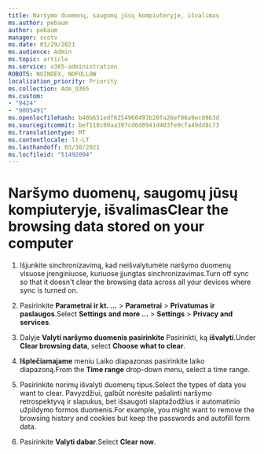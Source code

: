 ```yaml
---
title: Naršymo duomenų, saugomų jūsų kompiuteryje, išvalimas
ms.author: pebaum
author: pebaum
manager: scotv
ms.date: 03/29/2021
ms.audience: Admin
ms.topic: article
ms.service: o365-administration
ROBOTS: NOINDEX, NOFOLLOW
localization_priority: Priority
ms.collection: Adm_O365
ms.custom:
- "9424"
- "9005491"
ms.openlocfilehash: b40b651edf6254960497b20fa26ef06a9ec0963d
ms.sourcegitcommit: bef118c00aa397cd6d8941d403fe9cfa49dd8c73
ms.translationtype: MT
ms.contentlocale: lt-LT
ms.lasthandoff: 03/30/2021
ms.locfileid: "51492094"
---
```

# <a name="clear-the-browsing-data-stored-on-your-computer"></a><span data-ttu-id="bcbc0-102">Naršymo duomenų, saugomų jūsų kompiuteryje, išvalimas</span><span class="sxs-lookup"><span data-stu-id="bcbc0-102">Clear the browsing data stored on your computer</span></span>

1. <span data-ttu-id="bcbc0-103">Išjunkite sinchronizavimą, kad neišvalytumėte naršymo duomenų visuose įrenginiuose, kuriuose įjungtas sinchronizavimas.</span><span class="sxs-lookup"><span data-stu-id="bcbc0-103">Turn off sync so that it doesn't clear the browsing data across all your devices where sync is turned on.</span></span>

1. <span data-ttu-id="bcbc0-104">Pasirinkite **Parametrai ir kt. ...**  >  **Parametrai**  >  **Privatumas ir paslaugos**.</span><span class="sxs-lookup"><span data-stu-id="bcbc0-104">Select **Settings and more ...** > **Settings** > **Privacy and services**.</span></span>

1. <span data-ttu-id="bcbc0-105">Dalyje **Valyti naršymo duomenis pasirinkite** Pasirinkti, ką **išvalyti**.</span><span class="sxs-lookup"><span data-stu-id="bcbc0-105">Under **Clear browsing data**, select **Choose what to clear**.</span></span>

1. <span data-ttu-id="bcbc0-106">**Išplečiamajame** meniu Laiko diapazonas pasirinkite laiko diapazoną.</span><span class="sxs-lookup"><span data-stu-id="bcbc0-106">From the **Time range** drop-down menu, select a time range.</span></span>

1. <span data-ttu-id="bcbc0-107">Pasirinkite norimų išvalyti duomenų tipus.</span><span class="sxs-lookup"><span data-stu-id="bcbc0-107">Select the types of data you want to clear.</span></span> <span data-ttu-id="bcbc0-108">Pavyzdžiui, galbūt norėsite pašalinti naršymo retrospektyvą ir slapukus, bet išsaugoti slaptažodžius ir automatinio užpildymo formos duomenis.</span><span class="sxs-lookup"><span data-stu-id="bcbc0-108">For example, you might want to remove the browsing history and cookies but keep the passwords and autofill form data.</span></span>

1. <span data-ttu-id="bcbc0-109">Pasirinkite **Valyti dabar**.</span><span class="sxs-lookup"><span data-stu-id="bcbc0-109">Select **Clear now**.</span></span>

